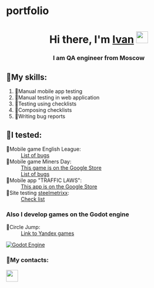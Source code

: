 # portfolio
<h1 align="center">Hi there, I'm <a href="" target="_blank">Ivan</a> 
<img src="https://github.com/blackcater/blackcater/raw/main/images/Hi.gif" height="32"/></h1>
<h3 align="center">I am QA engineer from Moscow</h3>

<h2>🔨My skills:</h2>

<ol class="rounded">
  <li><a>🔹Manual mobile app testing</a></li>
  <li><a>🔹Manual testing in web application</a></li>
  <li><a>🔹Testing using checklists</a></li>
  <li><a>🔹Composing checklists</a></li>
  <li><a>🔹Writing bug reports</a></li>
</ol>



<h2>🔶I tested:</h2>
<dl>
  <dt>🔸Mobile game English League:</dt>
    <dd><a href="https://docs.google.com/spreadsheets/d/1o1jBDmGeG0afHtMT-UVs1XQZwEV_BhaJGic2JfuMjPU/edit?usp=sharing">List of bugs</a></dd>
  <dt>🔸Mobile game Miners Day:</dt>
    <dd><a href="https://play.google.com/store/apps/details?id=com.gamwill.minersday">This game is on the Google Store</a></dd>
    <dd><a href="https://github.com/JeanIvanyu/portfolio/blob/main/Miners%20Day.txt">List of bugs</a></dd>
  <dt>🔸Mobile app "TRAFFIC LAWS":</dt>
    <dd><a href="https://play.google.com/store/apps/details?id=ru.asa.pdd.android.app">This app is on the Google Store</a></dd>
  <dt>🔸Site testing <a href="https://deverp.steelmetrixx.ru/">steelmetrixx</a>:</dt>
    <dd><a href="https://docs.google.com/spreadsheets/d/1LAHt8ar38fO3SkiMLe-rI8G9aWVDV_eNWMDqcr76aEM/edit?usp=sharing">Сheck list</a></dd>
</dl>
<h3 align="left">Also I develop games on the Godot engine</h3>
<dl>
  <dt>🔸Circle Jump:</dt>
    <dd><a href="https://yandex.ru/games/app/238898?lang=ru">Link to Yandex games</a></dd>
</dl>

<a href="https://godotengine.org/">![Godot Engine](https://img.shields.io/badge/GODOT-%23FFFFFF.svg?style=for-the-badge&logo=godot-engine)</a>

<h3 align="left">💬My contacts:</h3>

<a href="https://t.me/jeanivanyu"><img src="https://img.shields.io/badge/Telegram-2CA5E0?style=for-the-badge&logo=telegram&logoColor=white" height="32"/></a>
